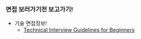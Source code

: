 ### 면접 보러가기전 보고가기!

* 기술 면접정보!
    * [Technical Interview Guidelines for Beginners](https://github.com/JaeYeopHan/Interview_Question_for_Beginner)